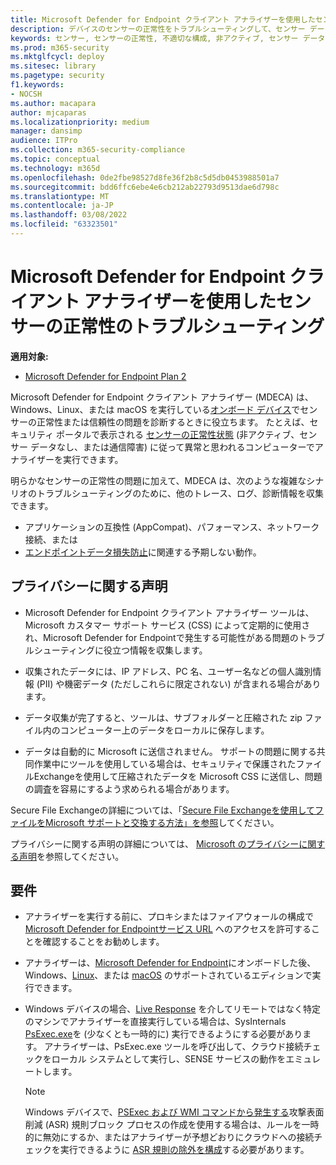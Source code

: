 ```yaml
---
title: Microsoft Defender for Endpoint クライアント アナライザーを使用したセンサーの正常性のトラブルシューティング
description: デバイスのセンサーの正常性をトラブルシューティングして、センサー データまたは機能に影響を与える潜在的な構成、環境、接続、またはテレメトリの問題を特定します。
keywords: センサー, センサーの正常性, 不適切な構成, 非アクティブ, センサー データなし, センサー データ, 通信障害, 通信
ms.prod: m365-security
ms.mktglfcycl: deploy
ms.sitesec: library
ms.pagetype: security
f1.keywords:
- NOCSH
ms.author: macapara
author: mjcaparas
ms.localizationpriority: medium
manager: dansimp
audience: ITPro
ms.collection: m365-security-compliance
ms.topic: conceptual
ms.technology: m365d
ms.openlocfilehash: 0de2fbe98527d8fe36f2b8c5d5db0453988501a7
ms.sourcegitcommit: bdd6ffc6ebe4e6cb212ab22793d9513dae6d798c
ms.translationtype: MT
ms.contentlocale: ja-JP
ms.lasthandoff: 03/08/2022
ms.locfileid: "63323501"
---
```

# <a name="troubleshoot-sensor-health-using-microsoft-defender-for-endpoint-client-analyzer"></a>Microsoft Defender for Endpoint クライアント アナライザーを使用したセンサーの正常性のトラブルシューティング

**適用対象:**
- [Microsoft Defender for Endpoint Plan 2](https://go.microsoft.com/fwlink/p/?linkid=2154037)

Microsoft Defender for Endpoint クライアント アナライザー (MDECA) は、Windows、Linux、または macOS を実行している[オンボード デバイス](/microsoft-365/security/defender-endpoint/onboard-configure)でセンサーの正常性または信頼性の問題を診断するときに役立ちます。 たとえば、セキュリティ ポータルで表示される [センサーの正常性状態](/microsoft-365/security/defender-endpoint/fix-unhealthy-sensors) (非アクティブ、センサー データなし、または通信障害) に従って異常と思われるコンピューターでアナライザーを実行できます。

明らかなセンサーの正常性の問題に加えて、MDECA は、次のような複雑なシナリオのトラブルシューティングのために、他のトレース、ログ、診断情報を収集できます。

- アプリケーションの互換性 (AppCompat)、パフォーマンス、ネットワーク接続、または
- [エンドポイントデータ損失防止](/microsoft-365/compliance/endpoint-dlp-learn-about)に関連する予期しない動作。

## <a name="privacy-notice"></a>プライバシーに関する声明

- Microsoft Defender for Endpoint クライアント アナライザー ツールは、Microsoft カスタマー サポート サービス (CSS) によって定期的に使用され、Microsoft Defender for Endpointで発生する可能性がある問題のトラブルシューティングに役立つ情報を収集します。

- 収集されたデータには、IP アドレス、PC 名、ユーザー名などの個人識別情報 (PII) や機密データ (ただしこれらに限定されない) が含まれる場合があります。

- データ収集が完了すると、ツールは、サブフォルダーと圧縮された zip ファイル内のコンピューター上のデータをローカルに保存します。

- データは自動的に Microsoft に送信されません。 サポートの問題に関する共同作業中にツールを使用している場合は、セキュリティで保護されたファイルExchangeを使用して圧縮されたデータを Microsoft CSS に送信し、問題の調査を容易にするよう求められる場合があります。

Secure File Exchangeの詳細については、「[Secure File Exchangeを使用してファイルをMicrosoft サポートと交換する方法」を参照](/troubleshoot/azure/general/secure-file-exchange-transfer-files)してください。

プライバシーに関する声明の詳細については、 [Microsoft のプライバシーに関する声明](https://privacy.microsoft.com/privacystatement)を参照してください。

## <a name="requirements"></a>要件

- アナライザーを実行する前に、プロキシまたはファイアウォールの構成で[Microsoft Defender for Endpointサービス URL](configure-proxy-internet.md#enable-access-to-microsoft-defender-for-endpoint-service-urls-in-the-proxy-server) へのアクセスを許可することを確認することをお勧めします。

- アナライザーは、[Microsoft Defender for Endpoint](minimum-requirements.md#supported-windows-versions)にオンボードした後、Windows、[Linux](microsoft-defender-endpoint-linux.md#system-requirements)、または [macOS](microsoft-defender-endpoint-mac.md#system-requirements) のサポートされているエディションで実行できます。

- Windows デバイスの場合、[Live Response](/microsoft-365/security/defender-endpoint/troubleshoot-collect-support-log) を介してリモートではなく特定のマシンでアナライザーを直接実行している場合は、SysInternals [PsExec.exe](/sysinternals/downloads/psexec)を (少なくとも一時的に) 実行できるようにする必要があります。 アナライザーは、PsExec.exe ツールを呼び出して、クラウド接続チェックをローカル システムとして実行し、SENSE サービスの動作をエミュレートします。

    > [!NOTE]
    > Windows デバイスで、[PSExec および WMI コマンドから発生する](attack-surface-reduction-rules-reference.md#block-process-creations-originating-from-psexec-and-wmi-commands)攻撃表面削減 (ASR) 規則ブロック プロセスの作成を使用する場合は、ルールを一時的に無効にするか、またはアナライザーが予想どおりにクラウドへの接続チェックを実行できるように [ASR 規則の除外を構成](enable-attack-surface-reduction.md#exclude-files-and-folders-from-asr-rules)する必要があります。
